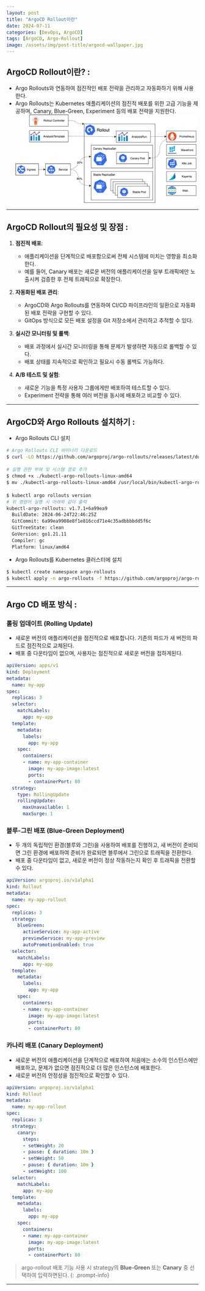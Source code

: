 ```yaml
---
layout: post
title: "ArgoCD Rollout이란"
date: 2024-07-11
categories: [DevOps, ArgoCD] 
tags: [ArgoCD, Argo-Rollout]
image: /assets/img/post-title/argocd-wallpaper.jpg
---
```


## ArgoCD Rollout이란? :
- Argo Rollouts와 연동하여 점진적인 배포 전략을 관리하고 자동화하기 위해 사용한다.
- Argo Rollouts는 Kubernetes 애플리케이션의 점진적 배포를 위한 고급 기능을 제공하며, Canary, Blue-Green, Experiment 등의 배포 전략을 지원한다.
![argocd rollout 아키텍처](/assets/img/post/ArgoCD/argocd%20rollout%20아키텍처.png)

* * *

## ArgoCD Rollout의 필요성 및 장점 :
1. **점진적 배포**:
    - 애플리케이션을 단계적으로 배포함으로써 전체 시스템에 미치는 영향을 최소화한다.
    - 예를 들어, Canary 배포는 새로운 버전의 애플리케이션을 일부 트래픽에만 노출시켜 검증한 후 전체 트래픽으로 확장한다.

2. **자동화된 배포 관리**:
    - ArgoCD와 Argo Rollouts를 연동하여 CI/CD 파이프라인의 일환으로 자동화된 배포 전략을 구현할 수 있다.
    - GitOps 방식으로 모든 배포 설정을 Git 저장소에서 관리하고 추적할 수 있다.

3. **실시간 모니터링 및 롤백**:
    - 배포 과정에서 실시간 모니터링을 통해 문제가 발생하면 자동으로 롤백할 수 있다.
    - 배포 상태를 지속적으로 확인하고 필요시 수동 롤백도 가능하다.

4. **A/B 테스트 및 실험**:
    - 새로운 기능을 특정 사용자 그룹에게만 배포하여 테스트할 수 있다.
    - Experiment 전략을 통해 여러 버전을 동시에 배포하고 비교할 수 있다.

* * *

## ArgoCD와 Argo Rollouts 설치하기 :
- Argo Rollouts CLI 설치

```bash
# Argo Rollouts CLI 바이너리 다운로드
$ curl -LO https://github.com/argoproj/argo-rollouts/releases/latest/download/kubectl-argo-rollouts-linux-amd64

# 실행 권한 부여 및 시스템 경로 추가
$ chmod +x ./kubectl-argo-rollouts-linux-amd64
$ mv ./kubectl-argo-rollouts-linux-amd64 /usr/local/bin/kubectl-argo-rollouts

$ kubectl argo rollouts version
# 위 명령어 실행 시 아래와 같이 출력
kubectl-argo-rollouts: v1.7.1+6a99ea9
  BuildDate: 2024-06-24T22:46:25Z
  GitCommit: 6a99ea9908e8f1e816ccd71e4c35adbbbbdd5f6c
  GitTreeState: clean
  GoVersion: go1.21.11
  Compiler: gc
  Platform: linux/amd64
```

- Argo Rollouts를 Kubernetes 클러스터에 설치

```bash
$ kubectl create namespace argo-rollouts
$ kubectl apply -n argo-rollouts -f https://github.com/argoproj/argo-rollouts/releases/latest/download/install.yaml
```

* * *

## Argo CD 배포 방식 :
### 롤링 업데이트 (Rolling Update)
- 새로운 버전의 애플리케이션을 점진적으로 배포합니다. 기존의 파드가 새 버전의 파드로 점진적으로 교체된다.
- 배포 중 다운타임이 없으며, 사용자는 점진적으로 새로운 버전을 접하게된다.

```yaml
apiVersion: apps/v1
kind: Deployment
metadata:
  name: my-app
spec:
  replicas: 3
  selector:
    matchLabels:
      app: my-app
  template:
    metadata:
      labels:
        app: my-app
    spec:
      containers:
      - name: my-app-container
        image: my-app-image:latest
        ports:
        - containerPort: 80
  strategy:
    type: RollingUpdate
    rollingUpdate:
      maxUnavailable: 1
      maxSurge: 1
```

### 블루-그린 배포 (Blue-Green Deployment)
- 두 개의 독립적인 환경(블루와 그린)을 사용하여 배포를 진행하고, 새 버전이 준비되면 그린 환경에 배포하여 준비가 완료되면 블루에서 그린으로 트래픽을 전환한다.
- 배포 중 다운타임이 없고, 새로운 버전이 정상 작동하는지 확인 후 트래픽을 전환할 수 있다.

```yaml
apiVersion: argoproj.io/v1alpha1
kind: Rollout
metadata:
  name: my-app-rollout
spec:
  replicas: 3
  strategy:
    blueGreen:
      activeService: my-app-active
      previewService: my-app-preview
      autoPromotionEnabled: true
  selector:
    matchLabels:
      app: my-app
  template:
    metadata:
      labels:
        app: my-app
    spec:
      containers:
      - name: my-app-container
        image: my-app-image:latest
        ports:
        - containerPort: 80
```

### 카나리 배포 (Canary Deployment)
- 새로운 버전의 애플리케이션을 단계적으로 배포하여 처음에는 소수의 인스턴스에만 배포하고, 문제가 없으면 점진적으로 더 많은 인스턴스에 배포한다.
- 새로운 버전의 안정성을 점진적으로 확인할 수 있다.

```yaml
apiVersion: argoproj.io/v1alpha1
kind: Rollout
metadata:
  name: my-app-rollout
spec:
  replicas: 3
  strategy:
    canary:
      steps:
      - setWeight: 20
      - pause: { duration: 10m }
      - setWeight: 50
      - pause: { duration: 10m }
      - setWeight: 100
  selector:
    matchLabels:
      app: my-app
  template:
    metadata:
      labels:
        app: my-app
    spec:
      containers:
      - name: my-app-container
        image: my-app-image:latest
        ports:
        - containerPort: 80
```

> argo-rollout 배포 기능 사용 시 strategy의 **Blue-Green** 또는 **Canary** 중 선택하여 입력하면된다.
{: .prompt-info}

* * *